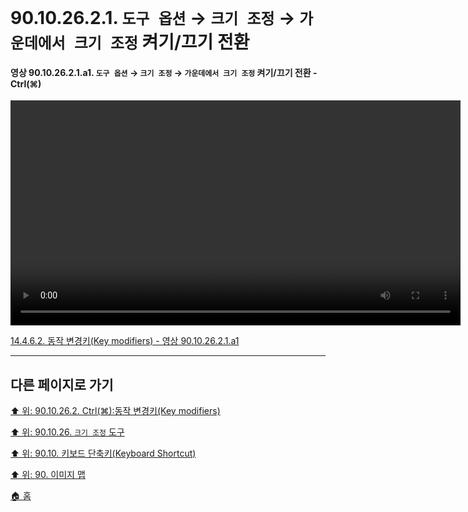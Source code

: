# 90.10.26.2.1. `도구 옵션` → `크기 조정` → `가운데에서 크기 조정` 켜기/끄기 전환

<a id="90-10-26-02-01-a1"></a>

#### 영상 90.10.26.2.1.a1. `도구 옵션` → `크기 조정` → `가운데에서 크기 조정` 켜기/끄기 전환 - Ctrl(⌘)
<video controls="controls" width="720" src="https://github.com/wonder13662/gimp/assets/15767104/81b0a98a-a187-478c-8737-dcdc9064de3c"></video>

[14.4.6.2. 동작 변경키(Key modifiers) - 영상 90.10.26.2.1.a1](./14-04-06-02-key_modifiers.md#90-10-26-02-01-a1)

***

## 다른 페이지로 가기

[⬆️ 위: 90.10.26.2. Ctrl(⌘):동작 변경키(Key modifiers)](./90-10-26-02-00-key_modifier-ctrl.md)

[⬆️ 위: 90.10.26. `크기 조정` 도구](./90-10-26-00-scale.md)

[⬆️ 위: 90.10. 키보드 단축키(Keyboard Shortcut)](./90-10-00-keyboard_shortcut.md)

[⬆️ 위: 90. 이미지 맵](./90-00-image-map.md)

[🏠 홈](./00-home.md)